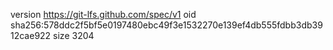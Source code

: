 version https://git-lfs.github.com/spec/v1
oid sha256:578ddc2f5bf5e0197480ebc49f3e1532270e139ef4db555fdbb3db3912cae922
size 3204
